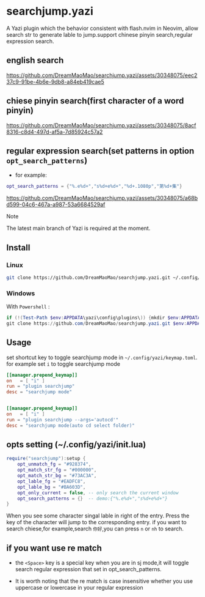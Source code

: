 # searchjump.yazi

A Yazi plugin which the behavior consistent with flash.nvim in Neovim, allow search str to generate lable to jump.support chinese pinyin search,regular expression search.



## english search
https://github.com/DreamMaoMao/searchjump.yazi/assets/30348075/eec237c9-91be-4b6e-9db8-a84eb419cae5

## chiese pinyin search(first character of a word pinyin)
https://github.com/DreamMaoMao/searchjump.yazi/assets/30348075/8acf8316-c8d4-497d-af5a-7d85924c57a2

## regular expression search(set patterns in option `opt_search_patterns`)
- for example:
```lua
opt_search_patterns = {"%.e%d+","s%d+e%d+","%d+.1080p","第%d+集"}
```

https://github.com/DreamMaoMao/searchjump.yazi/assets/30348075/a68bd599-04c6-467a-a987-53a6684529af


> [!NOTE]
> The latest main branch of Yazi is required at the moment.


## Install

### Linux

```bash
git clone https://github.com/DreamMaoMao/searchjump.yazi.git ~/.config/yazi/plugins/searchjump.yazi
```

### Windows

With `Powershell` :

```powershell
if (!(Test-Path $env:APPDATA\yazi\config\plugins\)) {mkdir $env:APPDATA\yazi\config\plugins\}
git clone https://github.com/DreamMaoMao/searchjump.yazi.git $env:APPDATA\yazi\config\plugins\searchjump.yazi
```

## Usage

set shortcut key to toggle searchjump mode in `~/.config/yazi/keymap.toml`. for example set `i` to toggle searchjump mode

```toml
[[manager.prepend_keymap]]
on   = [ "i" ]
run = "plugin searchjump"
desc = "searchjump mode"


[[manager.prepend_keymap]]
on   = [ "i" ]
run = "plugin searchjump --args='autocd'"
desc = "searchjump mode(auto cd select folder)"
```

## opts setting (~/.config/yazi/init.lua)
```lua
require("searchjump"):setup {
	opt_unmatch_fg = "#928374",
    opt_match_str_fg = "#000000",
    opt_match_str_bg = "#73AC3A",
    opt_lable_fg = "#EADFC8",
    opt_lable_bg = "#BA603D",
    opt_only_current = false, -- only search the current window
    opt_search_patterns = {}  -- demo:{"%.e%d+","s%d+e%d+"}
}
```

When you see some character singal lable in right of the entry.
Press the key of the character will jump to the corresponding entry.
if you want to search chiese,for example,search `你好`,you can press `n` or `nh`
 to search.


## if you want use re match

- the `<Space>` key is a special key when you are in sj mode,it will toggle search regular expression that set in opt_search_patterns.

- It is worth noting that the re match is case insensitive whether you use uppercase or lowercase in your regular expression
